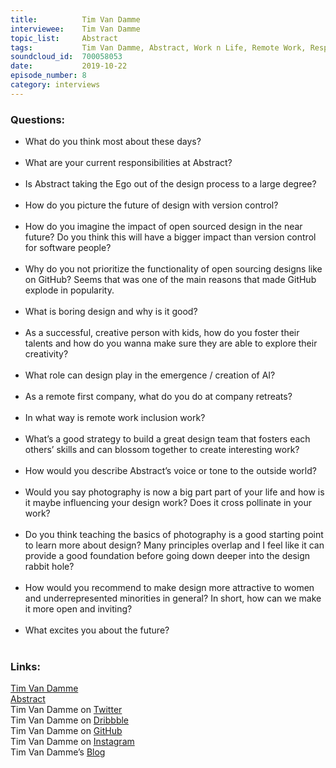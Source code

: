 ```yaml
---
title:          Tim Van Damme
interviewee:    Tim Van Damme
topic_list:     Abstract
tags:           Tim Van Damme, Abstract, Work n Life, Remote Work, Responsibilities, Design Ego, Design Process, Feedback, Design Future, Version Control Workflow, Transparency, Open Source Design, Boring Design, Fostering Talents, AI, Conversational Design, Apple, Company Retreats, Inclusion Work, Building Teams, Parent Founders, Abstract’s Voice, Photography, Design Education, Design Community, Future
soundcloud_id:  700058053
date:           2019-10-22
episode_number: 8
category: interviews
---
```


### Questions:
- What do you think most about these days<span class="q">?</span><br><br>
- What are your current responsibilities at Abstract<span class="q">?</span><br><br>
- Is Abstract taking the Ego out of the design process to a large degree<span class="q">?</span><br><br>
- How do you picture the future of design with version control<span class="q">?</span><br><br>
- How do you imagine the impact of open sourced design in the near future<span class="q">?</span> Do you think this will have a bigger impact than version control for software people<span class="q">?</span><br><br>
- Why do you not prioritize the functionality of open sourcing designs like on GitHub<span class="q">?</span> Seems that was one of the main reasons that made GitHub explode in popularity.<br><br>
- What is boring design and why is it good<span class="q">?</span><br><br>
- As a successful, creative person with kids, how do you foster their talents and how do you wanna make sure they are able to explore their creativity<span class="q">?</span><br><br>
- What role can design play in the emergence / creation of AI<span class="q">?</span><br><br>
- As a remote first company, what do you do at company retreats<span class="q">?</span><br><br>
- In what way is remote work inclusion work<span class="q">?</span><br><br>
- What’s a good strategy to build a great design team that fosters each others’ skills and can blossom together to create interesting work<span class="q">?</span><br><br>
- How would you describe Abstract’s voice or tone to the outside world<span class="q">?</span><br><br>
- Would you say photography is now a big part part of your life and how is it maybe influencing your design work<span class="q">?</span> Does it cross pollinate in your work<span class="q">?</span><br><br>
- Do you think teaching the basics of photography is a good starting point to learn more about design<span class="q">?</span> Many principles overlap and I feel like it can provide a good foundation before going down deeper into the design rabbit hole<span class="q">?</span><br><br>
- How would you recommend to make design more attractive to women and underrepresented minorities in general<span class="q">?</span> In short, how can we make it more open and inviting<span class="q">?</span><br><br>
- What excites you about the future<span class="q">?</span><br><br>

### Links:

[Tim Van Damme](https://www.timvandamme.com/)<br>
[Abstract](https://www.abstract.com/)<br>
Tim Van Damme on [Twitter](https://twitter.com/maxvoltar)<br>
Tim Van Damme on [Dribbble](https://dribbble.com/maxvoltar)<br>
Tim Van Damme on [GitHub](https://github.com/maxvoltar)<br>
Tim Van Damme on [Instagram](https://www.instagram.com/maxvoltar/)<br>
Tim Van Damme’s [Blog](https://www.abstract.com/blog/author/maxvoltar/)
